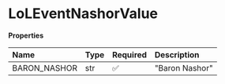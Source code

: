 # LoLEventNashorValue

**Properties**

| Name         | Type | Required | Description    |
| :----------- | :--- | :------- | :------------- |
| BARON_NASHOR | str  | ✅       | "Baron Nashor" |

<!-- This file was generated by liblab | https://liblab.com/ -->
